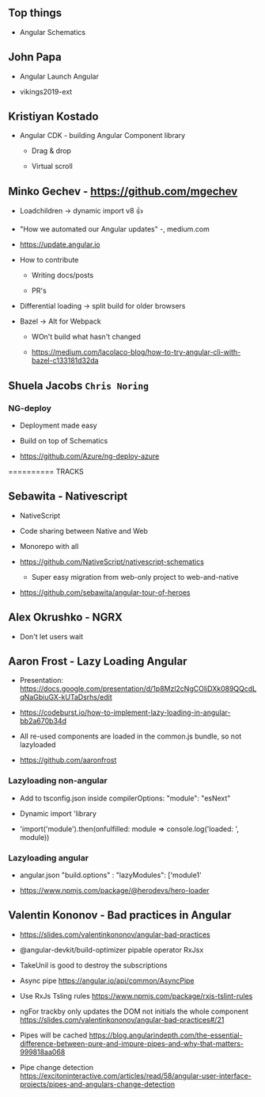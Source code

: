 ## Top things

- Angular Schematics

## John Papa

- Angular Launch Angular

- vikings2019-ext

## Kristiyan Kostado

- Angular CDK - building Angular Component library
  - Drag & drop

  - Virtual scroll

## Minko Gechev - https://github.com/mgechev

- Loadchildren -> dynamic import v8 👍

- "How we automated our Angular updates" -, medium.com

- https://update.angular.io

- How to contribute

  - Writing docs/posts

  - PR's

- Differential loading -> split build for older browsers

- Bazel  -> Alt for Webpack

  - WOn't build what hasn't changed

  - https://medium.com/lacolaco-blog/how-to-try-angular-cli-with-bazel-c133181d32da

## Shuela Jacobs `Chris Noring`

### NG-deploy

- Deployment made easy

- Build on top of Schematics

- https://github.com/Azure/ng-deploy-azure

========== TRACKS

## Sebawita - Nativescript

- NativeScript 

- Code sharing between Native and Web 

- Monorepo with all

- https://github.com/NativeScript/nativescript-schematics

  - Super easy migration from web-only project to web-and-native

- https://github.com/sebawita/angular-tour-of-heroes

## Alex Okrushko - NGRX

- Don't let users wait

## Aaron Frost - Lazy Loading Angular

- Presentation: https://docs.google.com/presentation/d/1p8Mzl2cNgCOIiDXk089QQcdLqNaGbiuGX-kUTaDsrhs/edit

- https://codeburst.io/how-to-implement-lazy-loading-in-angular-bb2a670b34d

- All re-used components are loaded in the common.js bundle, so not lazyloaded

- https://github.com/aaronfrost

### Lazyloading non-angular

- Add to tsconfig.json  inside compilerOptions:  "module": "esNext"

- Dynamic import 'library

- 'import('module').then(onfulfilled: module => console.log('loaded: ', module))

### Lazyloading angular

- angular.json "build.options" : "lazyModules": ['module1'

- https://www.npmjs.com/package/@herodevs/hero-loader

## Valentin Kononov - Bad practices in Angular

- https://slides.com/valentinkononov/angular-bad-practices

- @angular-devkit/build-optimizer pipable operator RxJsx

- TakeUnil is good to destroy the subscriptions

- Async pipe https://angular.io/api/common/AsyncPipe

- Use RxJs Tsling rules https://www.npmjs.com/package/rxjs-tslint-rules

- ngFor trackby  only updates the DOM not initials the whole component https://slides.com/valentinkononov/angular-bad-practices#/21

- Pipes will be cached https://blog.angularindepth.com/the-essential-difference-between-pure-and-impure-pipes-and-why-that-matters-999818aa068

- Pipe change detection https://excitoninteractive.com/articles/read/58/angular-user-interface-projects/pipes-and-angulars-change-detection
